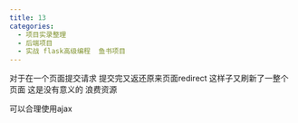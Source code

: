 ```yaml
---
title: 13
categories:
  - 项目实录整理
  - 后端项目
  - 实战 flask高级编程  鱼书项目
---
```


对于在一个页面提交请求 提交完又返还原来页面redirect
这样子又刷新了一整个页面 这是没有意义的 浪费资源

可以合理使用ajax
